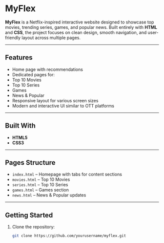 
#  MyFlex

**MyFlex** is a Netflix-inspired interactive website designed to showcase top movies, trending series, games, and popular news. Built entirely with **HTML** and **CSS**, the project focuses on clean design, smooth navigation, and user-friendly layout across multiple pages.

---

##  Features

-  Home page with recommendations
-  Dedicated pages for:
  - Top 10 Movies
  - Top 10 Series
  - Games
  - News & Popular
-  Responsive layout for various screen sizes
-  Modern and interactive UI similar to OTT platforms

---

##  Built With

- **HTML5**
- **CSS3**

---

##  Pages Structure

- `index.html` – Homepage with tabs for content sections  
- `movies.html` – Top 10 Movies  
- `series.html` – Top 10 Series  
- `games.html` – Games section  
- `news.html` – News & Popular updates  

---

##  Getting Started

1. Clone the repository:
   ```bash
   git clone https://github.com/yourusername/myflex.git

